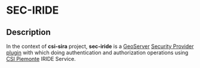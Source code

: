 SEC-IRIDE
==========

Description
------------

In the context of **csi-sira** project, **sec-iride** is a [GeoServer](http://geoserver.org/) [Security Provider plugin](http://docs.geoserver.org/latest/en/developer/programming-guide/security/index.html) with which doing authentication and authorization operations using [CSI Piemonte](http://www.csipiemonte.it/) IRIDE Service.
